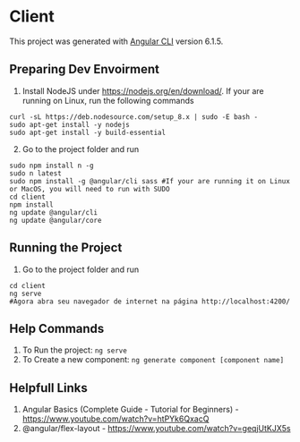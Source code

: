 # Client

This project was generated with [Angular CLI](https://github.com/angular/angular-cli) version 6.1.5.


## Preparing Dev Envoirment

1. Install NodeJS under https://nodejs.org/en/download/. If your are running on Linux, run the following commands
```
curl -sL https://deb.nodesource.com/setup_8.x | sudo -E bash -
sudo apt-get install -y nodejs
sudo apt-get install -y build-essential
```

2. Go to the project folder and run
```
sudo npm install n -g
sudo n latest
sudo npm install -g @angular/cli sass #If your are running it on Linux or MacOS, you will need to run with SUDO
cd client
npm install
ng update @angular/cli
ng update @angular/core
```

## Running the Project

1. Go to the project folder and run
```
cd client
ng serve
#Agora abra seu navegador de internet na página http://localhost:4200/
```

## Help Commands

1. To Run the project: `ng serve`
1. To Create a new component: `ng generate component [component name]`


## Helpfull Links
1. Angular Basics (Complete Guide - Tutorial for Beginners) - https://www.youtube.com/watch?v=htPYk6QxacQ
2. @angular/flex-layout - https://www.youtube.com/watch?v=geqjUtKJX5s
